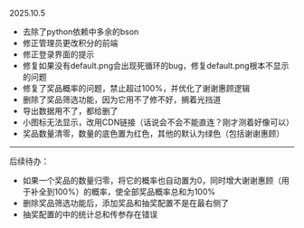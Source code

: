 2025.10.5

- 去除了python依赖中多余的bson
- 修正管理员更改积分的前端
- 修正登录界面的提示
- 修复如果没有default.png会出现死循环的bug，修复default.png根本不显示的问题
- 修复了奖品概率的问题，禁止超过100%，并优化了谢谢惠顾逻辑
- 删除了奖品筛选功能，因为它用不了修不好，搁着光挡道
- 导出数据用不了，都给删了
- 小图标无法显示，改用CDN链接（话说会不会不能直连？刚才测着好像可以）
- 奖品数量清零，数量的底色置为红色，其他的默认为绿色（包括谢谢惠顾）

---

后续待办：

- 如果一个奖品的数量归零，将它的概率也自动置为0，同时增大谢谢惠顾（用于补全到100%）的概率，使全部奖品概率总和为100%
- 删除奖品筛选功能后，添加奖品和抽奖配置不是在最右侧了
- 抽奖配置的中的统计总和传参存在错误